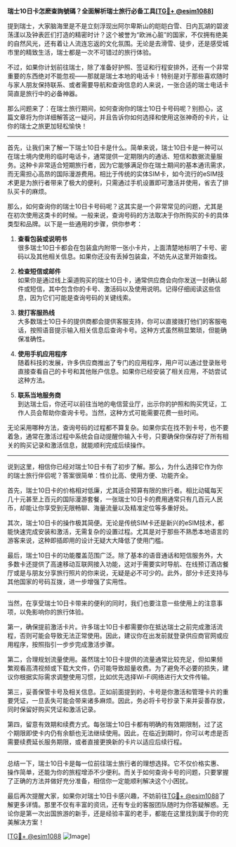 **瑞士10日卡怎麽查詢號碼？全面解析瑞士旅行必备工具[[TG💪+ @esim1088](https://t.me/s/esim1088)]**

提到瑞士，大家脑海里是不是立刻浮现出阿尔卑斯山的皑皑白雪、日内瓦湖的碧波荡漾以及钟表匠们打造的精密时计？这个被誉为“欧洲心脏”的国家，不仅拥有绝美的自然风光，还有着让人流连忘返的文化氛围。无论是去滑雪、徒步，还是感受城市里的精致生活，瑞士都是一次不可错过的旅行体验。

不过，如果你计划前往瑞士，除了准备好护照、签证和行程安排外，还有一个非常重要的东西绝对不能忽视——那就是瑞士本地的电话卡！特别是对于那些喜欢随时与家人朋友保持联系、或者需要导航和查询信息的人来说，一张合适的瑞士电话卡简直是旅行中的必备神器。

那么问题来了：在瑞士旅行期间，如何查询你的瑞士10日卡号码呢？别担心，这篇文章将为你详细解答这一疑问，并且告诉你如何选择和使用这张神奇的卡片，让你的瑞士之旅更加轻松愉快！

---

首先，让我们来了解一下瑞士10日卡是什么。简单来说，瑞士10日卡是一种可以在瑞士境内使用的临时电话卡，通常提供一定期限内的通话、短信和数据流量服务。这种卡非常适合短期旅行者，因为它能够满足你在瑞士期间的基本通讯需求，而无需担心高昂的国际漫游费用。相比于传统的实体SIM卡，如今流行的eSIM技术更是为旅行者带来了极大的便利，只需通过手机设置即可激活并使用，省去了排队买卡的麻烦。

那么，如何查询你的瑞士10日卡号码呢？这其实是一个非常常见的问题，尤其是在初次使用这类卡的时候。一般来说，查询号码的方法取决于你所购买的卡的具体类型和品牌。以下是一些通用的步骤，供你参考：

1. **查看包装或说明书**  
   很多瑞士10日卡都会在包装盒内附带一张小卡片，上面清楚地标明了卡号、密码以及其他相关信息。如果你还没有丢掉包装盒，不妨先从这里开始查找。

2. **检查短信或邮件**  
   如果你是通过线上渠道购买的瑞士10日卡，通常供应商会向你发送一封确认邮件或短信，其中包含你的卡号、激活码以及使用说明。记得仔细阅读这些信息，因为它们可能是查询号码的关键线索。

3. **拨打客服热线**  
   大多数瑞士10日卡的提供商都会提供客服支持，你可以直接拨打他们的客服电话，按照语音提示输入相关信息后查询卡号。这种方式虽然稍显繁琐，但能确保准确性。

4. **使用手机应用程序**  
   随着科技的发展，许多供应商推出了专门的应用程序，用户可以通过登录账号直接查看自己的卡号和其他账户信息。如果你已经安装了相关应用，不妨尝试这种方法。

5. **联系当地服务商**  
   到达瑞士后，你还可以前往当地的电信营业厅，出示你的护照和购买凭证，工作人员会帮助你查询卡号。当然，这种方式可能需要花费一些时间。

无论采用哪种方法，查询号码的过程都不算复杂。如果你实在找不到卡号，也不要着急，通常在激活过程中系统会自动提醒你输入卡号，只要确保你保存好了所有相关的购买记录和激活信息，就能顺利完成后续操作。

---

说到这里，相信你已经对瑞士10日卡有了初步了解。那么，为什么选择它作为你的瑞士旅行伴侣呢？答案很简单：性价比高、使用方便、功能齐全。

首先，瑞士10日卡的价格相对低廉，尤其适合预算有限的旅行者。相比动辄每天几十元甚至上百元的国际漫游套餐，一张瑞士10日卡的费用通常只有几百元人民币，却能让你享受到无限畅聊、海量流量以及精准定位等多重好处。

其次，瑞士10日卡的操作极其简便。无论是传统SIM卡还是新兴的eSIM技术，都能快速完成安装和激活，无需复杂的设置过程。尤其是对于那些不熟悉本地语言的游客来说，这种即插即用的设计无疑大大降低了使用门槛。

最后，瑞士10日卡的功能覆盖范围广泛。除了基本的语音通话和短信服务外，大多数卡还提供了高速移动互联网接入功能，这对于需要实时导航、在线预订酒店餐厅或是与朋友分享旅行照片的你来说，无疑是必不可少的。此外，部分卡还支持与其他国家的号码互拨，进一步增强了实用性。

---

当然，在享受瑞士10日卡带来的便利的同时，我们也要注意一些使用上的注意事项，以免影响你的旅行体验。

第一，确保提前激活卡片。许多瑞士10日卡都需要你在抵达瑞士之前完成激活流程，否则可能会导致无法正常使用。因此，建议你在出发前就登录供应商官网或应用程序，按照指引一步步完成激活步骤。

第二，合理规划流量使用。虽然瑞士10日卡提供的流量通常比较充足，但如果频繁观看高清视频或下载大文件，仍可能导致超量收费。为了避免不必要的损失，建议你根据实际需求调整使用习惯，比如优先选择Wi-Fi网络进行大文件传输。

第三，妥善保管卡号及相关信息。正如前面提到的，卡号是你激活和管理卡片的重要凭证，一旦丢失可能会带来诸多麻烦。因此，务必将卡号抄录下来并妥善存放，同时保留好购买凭证和激活记录。

第四，留意有效期和续费方式。每张瑞士10日卡都有明确的有效期限制，过了这个期限即使卡内仍有余额也无法继续使用。因此，在临近到期时，你可以考虑是否需要续费延长服务期限，或者直接更换新的卡片以适应后续行程。

---

总结一下，瑞士10日卡是每一位前往瑞士旅行者的理想选择。它不仅价格实惠、操作简单，还能为你的旅程增添不少便利。而关于如何查询卡号的问题，只要掌握了正确的方法并做好充分准备，相信你一定能顺利解决这个小困扰。

最后再次提醒大家，如果你对瑞士10日卡感兴趣，不妨前往[TG💪+ @esim1088](https://t.me/s/esim1088)了解更多详情。那里不仅有丰富的资讯，还有专业的客服团队随时为你答疑解惑。无论你是第一次出国旅游的新手，还是经验丰富的老手，都能在这里找到属于你的完美解决方案！

[[TG💪+ @esim1088](https://t.me/s/esim1088) ![Image](https://i.postimg.cc/4NQfJmqS/Snipaste-2025-05-13-00-14-12.png)]